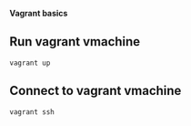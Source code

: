 **Vagrant basics**

## Run vagrant vmachine
```
vagrant up
```

## Connect to vagrant vmachine
```
vagrant ssh
```
